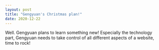 ```yaml
---
layout: post
title: "Gengyuan's Christmas plan!"
date: 2020-12-22
---
```


Well. Gengyuan plans to learn something new! Especially the technology part, Gengyuan needs to take control of all different aspects of a website, time to rock!
